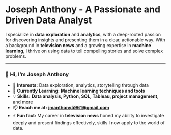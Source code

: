 # **Joseph Anthony - A Passionate and Driven Data Analyst**

I specialize in **data exploration** and **analytics**, with a deep-rooted passion for discovering insights and presenting them in a clear, actionable way. With a background in **television news** and a growing expertise in **machine learning**, I thrive on using data to tell compelling stories and solve complex problems.

---

### 👋 Hi, I’m **Joseph Anthony**

- 👀 **Interests:** Data exploration, analytics, storytelling through data
- 🌱 **Currently Learning:** **Machine learning techniques and tools**
- 💡 **Skills:** **Data analysis, Python, SQL, Tableau, project management**, and more
- 📫 **Reach me at:** **jmanthony5961@gmail.com**
- ⚡ **Fun fact:** My career in **television news** honed my ability to investigate deeply and present findings effectively, skills I now apply to the world of data.


<!---
Logan494/Logan494 is a ✨ special ✨ repository because its `README.md` (this file) appears on your GitHub profile.
You can click the Preview link to take a look at your changes.
--->
